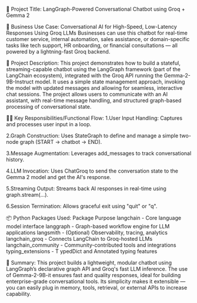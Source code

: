 📌 Project Title:
LangGraph-Powered Conversational Chatbot using Groq + Gemma 2

🏢 Business Use Case:
Conversational AI for High-Speed, Low-Latency Responses Using Groq LLMs
Businesses can use this chatbot for real-time customer service, internal automation, sales assistance, or domain-specific tasks like tech support, HR onboarding, or financial consultations — all powered by a lightning-fast Groq backend.

🧾 Project Description:
This project demonstrates how to build a stateful, streaming-capable chatbot using the LangGraph framework (part of the LangChain ecosystem), integrated with the Groq API running the Gemma-2-9B-Instruct model. It uses a simple state management approach, invoking the model with updated messages and allowing for seamless, interactive chat sessions.
The project allows users to communicate with an AI assistant, with real-time message handling, and structured graph-based processing of conversational state.

🧑‍💻 Key Responsibilities/Functional Flow:
1.User Input Handling: Captures and processes user input in a loop.

2.Graph Construction: Uses StateGraph to define and manage a simple two-node graph (START -> chatbot -> END).

3.Message Augmentation: Leverages add_messages to track conversational history.

4.LLM Invocation: Uses ChatGroq to send the conversation state to the Gemma 2 model and get the AI's response.

5.Streaming Output: Streams back AI responses in real-time using graph.stream(...).

6.Session Termination: Allows graceful exit using "quit" or "q".


📦 Python Packages Used:
Package	                        Purpose
langchain            -	        Core language model interface
langgraph	           -          Graph-based workflow engine for LLM applications
langsmith            -          (Optional) Observability, tracing, analytics
langchain_groq	     -          Connects LangChain to Groq-hosted LLMs
langchain_community  -	        Community-contributed tools and integrations
typing_extensions	   -   T      ypedDict and Annotated typing features


📝 Summary:
This project builds a lightweight, modular chatbot using LangGraph’s declarative graph API and Groq's fast LLM inference. The use of Gemma-2-9B-it ensures fast and quality responses, ideal for building enterprise-grade conversational tools. Its simplicity makes it extensible — you can easily plug in memory, tools, retrieval, or external APIs to increase capability.




















